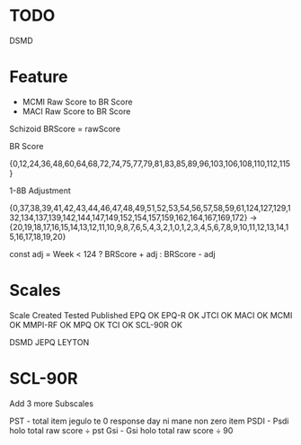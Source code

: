 # TODO
DSMD

# Feature
* MCMI Raw Score to BR Score
* MACI Raw Score to BR Score

Schizoid
BRScore = rawScore 

BR Score

{0,12,24,36,48,60,64,68,72,74,75,77,79,81,83,85,89,96,103,106,108,110,112,115}


1-8B Adjustment

{0,37,38,39,41,42,43,44,46,47,48,49,51,52,53,54,56,57,58,59,61,124,127,129,132,134,137,139,142,144,147,149,152,154,157,159,162,164,167,169,172}
->
{20,19,18,17,16,15,14,13,12,11,10,9,8,7,6,5,4,3,2,1,0,1,2,3,4,5,6,7,8,9,10,11,12,13,14,15,16,17,18,19,20}

const adj = 
Week < 124 ? BRScore + adj : BRScore - adj


# Scales
Scale         Created          Tested           Published
EPQ             OK
EPQ-R           OK
JTCI            OK
MACI            OK
MCMI            OK
MMPI-RF         OK
MPQ             OK
TCI             OK
SCL-90R         OK

DSMD
JEPQ
LEYTON


# SCL-90R 
Add 3 more Subscales

PST - total item jegulo te 0 response day ni mane non zero item
PSDI - Psdi holo total raw score ÷ pst
Gsi - Gsi holo total raw score ÷ 90 